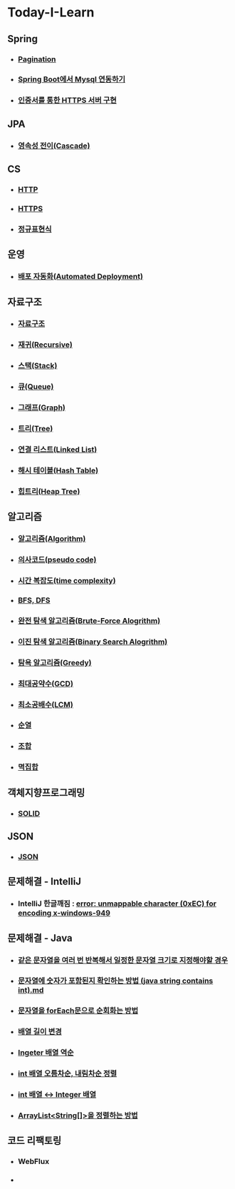 # Today-I-Learn
 
## **Spring**
- ### [Pagination](https://github.com/kung036/Today-I-Learn/blob/main/Spring/Pagination.md)
- ### [Spring Boot에서 Mysql 연동하기](https://github.com/kung036/Today-I-Learn/blob/main/Spring/Spring%20Boot%EC%97%90%EC%84%9C%20Mysql%20%EC%97%B0%EB%8F%99%ED%95%98%EA%B8%B0.md)
- ### [인증서를 통한 HTTPS 서버 구현](https://github.com/kung036/Today-I-Learn/blob/main/Spring/%EC%9D%B8%EC%A6%9D%EC%84%9C%EB%A5%BC%20%ED%86%B5%ED%95%9C%20HTTPS%20%EC%84%9C%EB%B2%84%20%EA%B5%AC%ED%98%84.md)

## **JPA**
- ### [영속성 전이(Cascade)](https://github.com/kung036/Today-I-Learn/blob/main/JPA/%EC%98%81%EC%86%8D%EC%84%B1%20%EC%A0%84%EC%9D%B4(Cascade).md)

## **CS**
- ### [HTTP]()
- ### [HTTPS](https://github.com/kung036/Today-I-Learn/blob/main/CS/HTTPS.md)
- ### [정규표현식](https://github.com/kung036/Today-I-Learn/blob/main/CS/%EC%A0%95%EA%B7%9C%ED%91%9C%ED%98%84%EC%8B%9D.md)

## **운영**
- ### [배포 자동화(Automated Deployment)]()

## **자료구조**
- ### [자료구조](https://github.com/kung036/Today-I-Learn/blob/main/%EC%9E%90%EB%A3%8C%EA%B5%AC%EC%A1%B0/%EC%9E%90%EB%A3%8C%EA%B5%AC%EC%A1%B0.md)
- ### [재귀(Recursive)](https://github.com/kung036/Today-I-Learn/blob/main/%EC%9E%90%EB%A3%8C%EA%B5%AC%EC%A1%B0/%EC%9E%AC%EA%B7%80(Recursive).md)
- ### [스택(Stack)](https://github.com/kung036/Today-I-Learn/blob/main/%EC%9E%90%EB%A3%8C%EA%B5%AC%EC%A1%B0/%EC%8A%A4%ED%83%9D(Stack).md)
- ### [큐(Queue)](https://github.com/kung036/Today-I-Learn/blob/main/%EC%9E%90%EB%A3%8C%EA%B5%AC%EC%A1%B0/%ED%81%90(Queue).md)
- ### [그래프(Graph)](https://github.com/kung036/Today-I-Learn/blob/main/%EC%9E%90%EB%A3%8C%EA%B5%AC%EC%A1%B0/%EA%B7%B8%EB%9E%98%ED%94%84(Graph).md)
- ### [트리(Tree)](https://github.com/kung036/Today-I-Learn/blob/main/%EC%9E%90%EB%A3%8C%EA%B5%AC%EC%A1%B0/%ED%8A%B8%EB%A6%AC(Tree).md)
- ### [연결 리스트(Linked List)](https://github.com/kung036/Today-I-Learn/blob/main/%EC%9E%90%EB%A3%8C%EA%B5%AC%EC%A1%B0/%EC%97%B0%EA%B2%B0%20%EB%A6%AC%EC%8A%A4%ED%8A%B8(Linked%20List).md)
- ### [해시 테이블(Hash Table)](https://github.com/kung036/Today-I-Learn/blob/main/%EC%9E%90%EB%A3%8C%EA%B5%AC%EC%A1%B0/%ED%95%B4%EC%8B%9C%20%ED%85%8C%EC%9D%B4%EB%B8%94(Hash%20Table).md)
- ### [힙트리(Heap Tree)](https://github.com/kung036/Today-I-Learn/blob/main/%EC%9E%90%EB%A3%8C%EA%B5%AC%EC%A1%B0/%ED%9E%99%ED%8A%B8%EB%A6%AC(Heap%20Tree).md)

## **알고리즘**
- ### [알고리즘(Algorithm)](https://github.com/kung036/Today-I-Learn/blob/main/%EC%95%8C%EA%B3%A0%EB%A6%AC%EC%A6%98/%EC%95%8C%EA%B3%A0%EB%A6%AC%EC%A6%98(Algorithm).md)
- ### [의사코드(pseudo code)](https://github.com/kung036/Today-I-Learn/blob/main/%EC%95%8C%EA%B3%A0%EB%A6%AC%EC%A6%98/%EC%9D%98%EC%82%AC%EC%BD%94%EB%93%9C(pseudo%20code).md)
- ### [시간 복잡도(time complexity)](https://github.com/kung036/Today-I-Learn/blob/main/%EC%95%8C%EA%B3%A0%EB%A6%AC%EC%A6%98/%EC%8B%9C%EA%B0%84%20%EB%B3%B5%EC%9E%A1%EB%8F%84(time%20complexity).md)
- ### [BFS, DFS](https://github.com/kung036/Today-I-Learn/blob/main/%EC%95%8C%EA%B3%A0%EB%A6%AC%EC%A6%98/BFS%2C%20DFS.md)
- ### [완전 탐색 알고리즘(Brute-Force Alogrithm)](https://github.com/kung036/Today-I-Learn/blob/main/%EC%95%8C%EA%B3%A0%EB%A6%AC%EC%A6%98/%EC%99%84%EC%A0%84%20%ED%83%90%EC%83%89%20%EC%95%8C%EA%B3%A0%EB%A6%AC%EC%A6%98(Brute-Force%20Alogrithm).md)
- ### [이진 탐색 알고리즘(Binary Search Alogrithm)](https://github.com/kung036/Today-I-Learn/blob/main/%EC%95%8C%EA%B3%A0%EB%A6%AC%EC%A6%98/%EC%9D%B4%EC%A7%84%20%ED%83%90%EC%83%89%20%EC%95%8C%EA%B3%A0%EB%A6%AC%EC%A6%98(Binary%20Search%20Alogrithm).md)
- ### [탐욕 알고리즘(Greedy)](https://github.com/kung036/Today-I-Learn/blob/main/%EC%95%8C%EA%B3%A0%EB%A6%AC%EC%A6%98/%ED%83%90%EC%9A%95%20%EC%95%8C%EA%B3%A0%EB%A6%AC%EC%A6%98(Greedy).md)
- ### [최대공약수(GCD)](https://github.com/kung036/Today-I-Learn/blob/main/%EC%95%8C%EA%B3%A0%EB%A6%AC%EC%A6%98/%EC%B5%9C%EB%8C%80%EA%B3%B5%EC%95%BD%EC%88%98(GCD).md)
- ### [최소공배수(LCM)](https://github.com/kung036/Today-I-Learn/blob/main/%EC%95%8C%EA%B3%A0%EB%A6%AC%EC%A6%98/%EC%B5%9C%EC%86%8C%EA%B3%B5%EB%B0%B0%EC%88%98(LCM).md)
- ### [순열](https://github.com/kung036/Today-I-Learn/blob/main/%EC%95%8C%EA%B3%A0%EB%A6%AC%EC%A6%98/%EC%88%9C%EC%97%B4.md)
- ### [조합](https://github.com/kung036/Today-I-Learn/blob/main/%EC%95%8C%EA%B3%A0%EB%A6%AC%EC%A6%98/%EC%A1%B0%ED%95%A9.md)
- ### [멱집합](https://github.com/kung036/Today-I-Learn/blob/main/%EC%95%8C%EA%B3%A0%EB%A6%AC%EC%A6%98/%EB%A9%B1%EC%A7%91%ED%95%A9.md)

## **객체지향프로그래밍**
-  ### [SOLID](https://github.com/kung036/Today-I-Learn/blob/main/%EA%B0%9D%EC%B2%B4%EC%A7%80%ED%96%A5%ED%94%84%EB%A1%9C%EA%B7%B8%EB%9E%98%EB%B0%8D/SOLID.md)

## **JSON**
-  ### [JSON](https://github.com/kung036/Today-I-Learn/blob/main/JSON.md)

## **문제해결 - IntelliJ**
-  ### IntelliJ 한글깨짐 : [error: unmappable character (0xEC) for encoding x-windows-949](https://github.com/kung036/Today-I-Learn/blob/main/%EB%AC%B8%EC%A0%9C%ED%95%B4%EA%B2%B0%20-%20IntelliJ/%ED%95%9C%EA%B8%80%EA%B9%A8%EC%A7%90.md)
 
## **문제해결 - Java**
- ### [같은 문자열을 여러 번 반복해서 일정한 문자열 크기로 지정해야할 경우](https://github.com/kung036/Today-I-Learn/blob/main/%EB%AC%B8%EC%A0%9C%ED%95%B4%EA%B2%B0%20-%20Java/%EA%B0%99%EC%9D%80%20%EB%AC%B8%EC%9E%90%EC%97%B4%EC%9D%84%20%EC%97%AC%EB%9F%AC%20%EB%B2%88%20%EB%B0%98%EB%B3%B5%ED%95%B4%EC%84%9C%20%EC%9D%BC%EC%A0%95%ED%95%9C%20%EB%AC%B8%EC%9E%90%EC%97%B4%20%ED%81%AC%EA%B8%B0%EB%A1%9C%20%EC%A7%80%EC%A0%95%ED%95%B4%EC%95%BC%ED%95%A0%20%EA%B2%BD%EC%9A%B0.md)
- ### [문자열에 숫자가 포함된지 확인하는 방법 (java string contains int).md](https://github.com/kung036/Today-I-Learn/blob/main/%EB%AC%B8%EC%A0%9C%ED%95%B4%EA%B2%B0%20-%20Java/%EB%AC%B8%EC%9E%90%EC%97%B4%EC%97%90%20%EC%88%AB%EC%9E%90%EA%B0%80%20%ED%8F%AC%ED%95%A8%EB%90%9C%EC%A7%80%20%ED%99%95%EC%9D%B8%ED%95%98%EB%8A%94%20%EB%B0%A9%EB%B2%95%20(java%20string%20contains%20int).md)
- ### [문자열을 forEach문으로 순회화는 방법](https://github.com/kung036/Today-I-Learn/blob/main/%EB%AC%B8%EC%A0%9C%ED%95%B4%EA%B2%B0%20-%20Java/%EB%AC%B8%EC%9E%90%EC%97%B4%EC%9D%84%20forEach%EB%AC%B8%EC%9C%BC%EB%A1%9C%20%EC%88%9C%ED%9A%8C%ED%99%94%EB%8A%94%20%EB%B0%A9%EB%B2%95.md)
- ### [배열 길이 변경](https://github.com/kung036/Today-I-Learn/blob/main/%EB%AC%B8%EC%A0%9C%ED%95%B4%EA%B2%B0%20-%20Java/%EB%B0%B0%EC%97%B4%20%EA%B8%B8%EC%9D%B4%20%EB%B3%80%EA%B2%BD.md)
- ### [Ingeter 배열 역순](https://github.com/kung036/Today-I-Learn/blob/main/%EB%AC%B8%EC%A0%9C%ED%95%B4%EA%B2%B0%20-%20Java/Ingeter%20%EB%B0%B0%EC%97%B4%20%EC%97%AD%EC%88%9C.md)
- ### [int 배열 오름차순, 내림차순 정렬](https://github.com/kung036/Today-I-Learn/blob/main/%EB%AC%B8%EC%A0%9C%ED%95%B4%EA%B2%B0%20-%20Java/int%20%EB%B0%B0%EC%97%B4%20%EC%98%A4%EB%A6%84%EC%B0%A8%EC%88%9C%2C%20%EB%82%B4%EB%A6%BC%EC%B0%A8%EC%88%9C%20%EC%A0%95%EB%A0%AC.md)
- ### [int 배열 ↔ Integer 배열](https://github.com/kung036/Today-I-Learn/blob/main/%EB%AC%B8%EC%A0%9C%ED%95%B4%EA%B2%B0%20-%20Java/int%20%EB%B0%B0%EC%97%B4%20%E2%86%94%20Integer%20%EB%B0%B0%EC%97%B4.md)
- ### [ArrayList<String[]>을 정렬하는 방법](https://github.com/kung036/Today-I-Learn/blob/main/%EB%AC%B8%EC%A0%9C%ED%95%B4%EA%B2%B0%20-%20Java/String%5B%5D%ED%98%95%20ArrayList%EC%9D%84%20%EC%A0%95%EB%A0%AC%ED%95%98%EB%8A%94%20%EB%B0%A9%EB%B2%95.md)


## **코드 리팩토링**
- ### WebFlux

- ### []()
<p align="center">
    <img src="" alt=""/>
</p>
